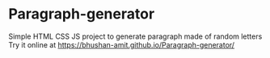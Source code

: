 # Paragraph-generator
Simple HTML CSS JS project to generate paragraph made of random letters
Try it online at https://bhushan-amit.github.io/Paragraph-generator/
